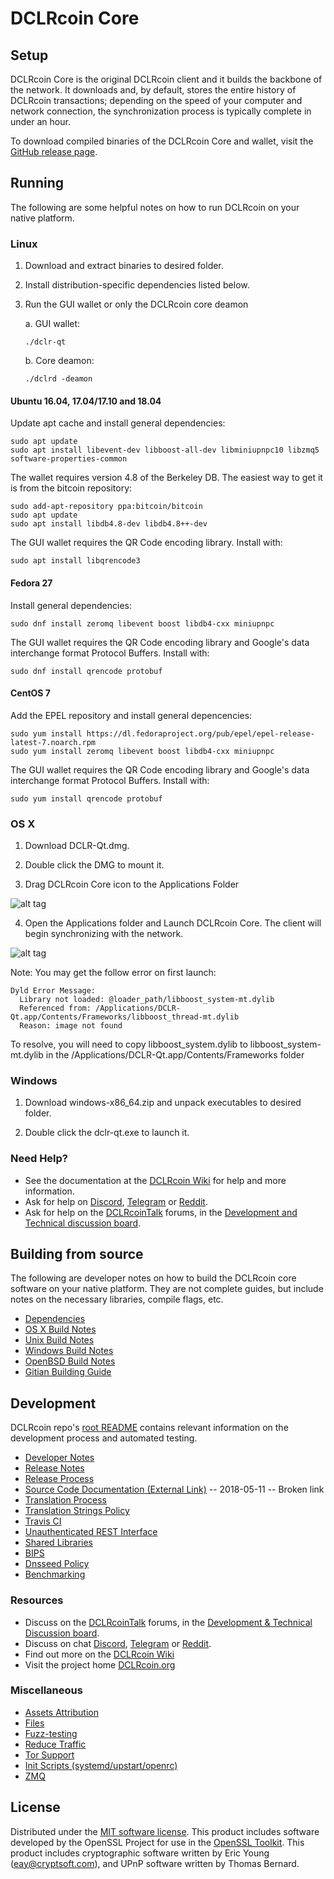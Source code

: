 DCLRcoin Core
==============

Setup
---------------------
DCLRcoin Core is the original DCLRcoin client and it builds the backbone of the network. It downloads and, by default, stores the entire history of DCLRcoin transactions; depending on the speed of your computer and network connection, the synchronization process is typically complete in under an hour.

To download compiled binaries of the DCLRcoin Core and wallet, visit the [GitHub release page](https://github.com/DCLRProject/DCLRcoin/releases).

Running
---------------------
The following are some helpful notes on how to run DCLRcoin on your native platform.

### Linux

1) Download and extract binaries to desired folder.

2) Install distribution-specific dependencies listed below.

3) Run the GUI wallet or only the DCLRcoin core deamon

   a. GUI wallet:
   
   `./dclr-qt`

   b. Core deamon:
   
   `./dclrd -deamon`

#### Ubuntu 16.04, 17.04/17.10 and 18.04

Update apt cache and install general dependencies:

```
sudo apt update
sudo apt install libevent-dev libboost-all-dev libminiupnpc10 libzmq5 software-properties-common
```

The wallet requires version 4.8 of the Berkeley DB. The easiest way to get it is from the bitcoin repository: 

```
sudo add-apt-repository ppa:bitcoin/bitcoin
sudo apt update
sudo apt install libdb4.8-dev libdb4.8++-dev
```

The GUI wallet requires the QR Code encoding library. Install with:

`sudo apt install libqrencode3`

#### Fedora 27

Install general dependencies:

`sudo dnf install zeromq libevent boost libdb4-cxx miniupnpc`

The GUI wallet requires the QR Code encoding library and Google's data interchange format Protocol Buffers. Install with:

`sudo dnf install qrencode protobuf`

#### CentOS 7

Add the EPEL repository and install general depencencies:

```
sudo yum install https://dl.fedoraproject.org/pub/epel/epel-release-latest-7.noarch.rpm
sudo yum install zeromq libevent boost libdb4-cxx miniupnpc
```

The GUI wallet requires the QR Code encoding library and Google's data interchange format Protocol Buffers. Install with:

`sudo yum install qrencode protobuf`

### OS X

1) Download DCLR-Qt.dmg.

2) Double click the DMG to mount it. 

3) Drag DCLRcoin Core icon to the Applications Folder

![alt tag](https://i.imgur.com/GLhBFUV.png)

4) Open the Applications folder and Launch DCLRcoin Core. The client will begin synchronizing with the network.

![alt tag](https://i.imgur.com/v3962qo.png)

Note: You may get the follow error on first launch:
```
Dyld Error Message:
  Library not loaded: @loader_path/libboost_system-mt.dylib
  Referenced from: /Applications/DCLR-Qt.app/Contents/Frameworks/libboost_thread-mt.dylib
  Reason: image not found
```
To resolve, you will need to copy libboost_system.dylib to libboost_system-mt.dylib in the /Applications/DCLR-Qt.app/Contents/Frameworks folder

### Windows

1) Download windows-x86_64.zip and unpack executables to desired folder.

2) Double click the dclr-qt.exe to launch it.

### Need Help?

- See the documentation at the [DCLRcoin Wiki](https://dclr.wiki/wiki/DCLRcoin_Wiki)
for help and more information.
- Ask for help on [Discord](https://discord.gg/DUkcBst), [Telegram](https://t.me/DCLRcoinDev) or [Reddit](https://www.reddit.com/r/DCLRcoin/).
- Ask for help on the [DCLRcoinTalk](https://www.dclrcointalk.org/) forums, in the [Development and Technical discussion board](https://www.dclrcointalk.org/?forum=661517).

Building from source
---------------------
The following are developer notes on how to build the DCLRcoin core software on your native platform. They are not complete guides, but include notes on the necessary libraries, compile flags, etc.

- [Dependencies](https://github.com/DCLRProject/DCLRcoin/tree/master/doc/dependencies.md)
- [OS X Build Notes](https://github.com/DCLRProject/DCLRcoin/tree/master/doc/build-osx.md)
- [Unix Build Notes](https://github.com/DCLRProject/DCLRcoin/tree/master/doc/build-unix.md)
- [Windows Build Notes](https://github.com/DCLRProject/DCLRcoin/tree/master/doc/build-windows.md)
- [OpenBSD Build Notes](https://github.com/DCLRProject/DCLRcoin/tree/master/doc/build-openbsd.md)
- [Gitian Building Guide](https://github.com/DCLRProject/DCLRcoin/tree/master/doc/gitian-building.md)

Development
---------------------
DCLRcoin repo's [root README](https://github.com/DCLRProject/DCLRcoin/blob/master/README.md) contains relevant information on the development process and automated testing.

- [Developer Notes](https://github.com/DCLRProject/DCLRcoin/blob/master/doc/developer-notes.md)
- [Release Notes](https://github.com/DCLRProject/DCLRcoin/blob/master/doc/release-notes.md)
- [Release Process](https://github.com/DCLRProject/DCLRcoin/blob/master/doc/release-process.md)
- [Source Code Documentation (External Link)](https://dev.visucore.com/dclr/doxygen/) -- 2018-05-11 -- Broken link
- [Translation Process](https://github.com/DCLRProject/DCLRcoin/blob/master/doc/translation_process.md)
- [Translation Strings Policy](https://github.com/DCLRProject/DCLRcoin/blob/master/doc/translation_strings_policy.md)
- [Travis CI](https://github.com/DCLRProject/DCLRcoin/blob/master/doc/travis-ci.md)
- [Unauthenticated REST Interface](https://github.com/DCLRProject/DCLRcoin/blob/master/doc/REST-interface.md)
- [Shared Libraries](https://github.com/DCLRProject/DCLRcoin/blob/master/doc/shared-libraries.md)
- [BIPS](https://github.com/DCLRProject/DCLRcoin/blob/master/doc/bips.md)
- [Dnsseed Policy](https://github.com/DCLRProject/DCLRcoin/blob/master/doc/dnsseed-policy.md)
- [Benchmarking](https://github.com/DCLRProject/DCLRcoin/blob/master/doc/benchmarking.md)

### Resources
- Discuss on the [DCLRcoinTalk](https://www.dclrcointalk.org/) forums, in the [Development & Technical Discussion board](https://www.dclrcointalk.org/?forum=661517).
- Discuss on chat [Discord](https://discord.gg/DUkcBst), [Telegram](https://t.me/DCLRcoinDev) or [Reddit](https://www.reddit.com/r/DCLRcoin/).
- Find out more on the [DCLRcoin Wiki](https://dclr.wiki/wiki/DCLRcoin_Wiki)
- Visit the project home [DCLRcoin.org](https://dclrcoin.org)

### Miscellaneous
- [Assets Attribution](https://github.com/DCLRProject/DCLRcoin/blob/master/doc/assets-attribution.md)
- [Files](https://github.com/DCLRProject/DCLRcoin/blob/master/doc/files.md)
- [Fuzz-testing](https://github.com/DCLRProject/DCLRcoin/blob/master/doc/fuzzing.md)
- [Reduce Traffic](https://github.com/DCLRProject/DCLRcoin/blob/master/doc/reduce-traffic.md)
- [Tor Support](https://github.com/DCLRProject/DCLRcoin/blob/master/doc/tor.md)
- [Init Scripts (systemd/upstart/openrc)](https://github.com/DCLRProject/DCLRcoin/blob/master/doc/init.md)
- [ZMQ](https://github.com/DCLRProject/DCLRcoin/blob/master/doc/zmq.md)

License
---------------------
Distributed under the [MIT software license](https://github.com/DCLRProject/DCLRcoin/blob/master/COPYING).
This product includes software developed by the OpenSSL Project for use in the [OpenSSL Toolkit](https://www.openssl.org/). This product includes
cryptographic software written by Eric Young ([eay@cryptsoft.com](mailto:eay@cryptsoft.com)), and UPnP software written by Thomas Bernard.

